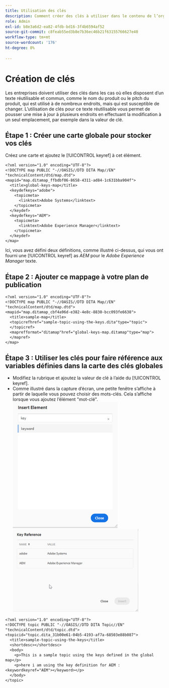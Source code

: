 ```yaml
---
title: Utilisation des clés
description: Comment créer des clés à utiliser dans le contenu de l’organisation
role: Admin
exl-id: b8e3a6d2-ea82-4fdb-bd16-3f4b6594af52
source-git-commit: c8feab55ed3b8e7b36ec46b21f63155766627e40
workflow-type: tm+mt
source-wordcount: '176'
ht-degree: 0%

---
```


# Création de clés

Les entreprises doivent utiliser des clés dans les cas où elles disposent d’un texte réutilisable et commun, comme le nom du produit ou le pitch du produit, qui est utilisé à de nombreux endroits, mais qui est susceptible de changer. L’utilisation de clés pour ce texte réutilisable vous permet de pousser une mise à jour à plusieurs endroits en effectuant la modification à un seul emplacement, par exemple dans la valeur de clé.

## Étape 1 : Créer une carte globale pour stocker vos clés

Créez une carte et ajoutez le [!UICONTROL keyref] à cet élément.

```
<?xml version="1.0" encoding="UTF-8"?>
<!DOCTYPE map PUBLIC "-//OASIS//DTD DITA Map//EN" "technicalContent/dtd/map.dtd">
<mapid="map.ditamap_ffbdbf06-8658-4311-ad84-1c631bba904f">
  <title>global-keys-map</title>
  <keydefkeys="adobe">
    <topicmeta>
      <linktext>Adobe Systems</linktext>
    </topicmeta>
  </keydef>
  <keydefkeys="AEM">
    <topicmeta>
      <linktext>Adobe Experience Manager</linktext>
    </topicmeta>
  </keydef>
</map>
```

Ici, vous avez défini deux définitions, comme illustré ci-dessus, qui vous ont fourni une [!UICONTROL keyref] as _AEM_ pour le _Adobe Experience Manager_ texte.

## Étape 2 : Ajouter ce mappage à votre plan de publication

```
<?xml version="1.0" encoding="UTF-8"?>
<!DOCTYPE map PUBLIC "-//OASIS//DTD DITA Map//EN" "technicalContent/dtd/map.dtd">
<mapid="map.ditamap_cbf4a96d-e382-4e8c-8830-bcc093fe6638">
  <title>sample-map</title>
  <topicrefhref="sample-topic-using-the-keys.dita"type="topic">
  </topicref>
  <maprefformat="ditamap"href="global-keys-map.ditamap"type="map">
  </mapref>
</map>
```

## Étape 3 : Utiliser les clés pour faire référence aux variables définies dans la carte des clés globales

+ Modifiez la rubrique et ajoutez la valeur de clé à l’aide du [!UICONTROL keyref].
+ Comme illustré dans la capture d’écran, une petite fenêtre s’affiche à partir de laquelle vous pouvez choisir des mots-clés. Cela s’affiche lorsque vous ajoutez l’élément &quot;mot-clé&quot;.
   ![Insérer un élément](assets/insert_element.png)
   ![Référence clé](assets/key_ref.png)

```
<?xml version="1.0" encoding="UTF-8"?>
<!DOCTYPE topic PUBLIC "-//OASIS//DTD DITA Topic//EN" "technicalContent/dtd/topic.dtd">
<topicid="topic.dita_31b00e61-04b5-4193-af7a-68503e88b087">
  <title>sample-topic-using-the-keys</title>
  <shortdesc></shortdesc>
  <body>
    <p>This is a sample topic using the keys defined in the global map</p>
    <p>here i am using the key definition for AEM :<keywordkeyref="AEM"></keyword></p>
  </body>
</topic>
```
